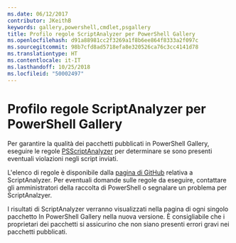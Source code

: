 ```yaml
---
ms.date: 06/12/2017
contributor: JKeithB
keywords: gallery,powershell,cmdlet,psgallery
title: Profilo regole ScriptAnalyzer per PowerShell Gallery
ms.openlocfilehash: d91a88981cc2f3269a1f8b6ee864f8333a2f097c
ms.sourcegitcommit: 98b7cfd8ad5718efa8e320526ca76c3cc4141d78
ms.translationtype: HT
ms.contentlocale: it-IT
ms.lasthandoff: 10/25/2018
ms.locfileid: "50002497"
---
```

# <a name="scriptanalyzer-rule-profile-for-gallery"></a>Profilo regole ScriptAnalyzer per PowerShell Gallery

Per garantire la qualità dei pacchetti pubblicati in PowerShell Gallery, eseguire le regole [PSScriptAnalyzer](https://github.com/PowerShell/PSScriptAnalyzer) per determinare se sono presenti eventuali violazioni negli script inviati.

L'elenco di regole è disponibile dalla [pagina di GitHub](https://github.com/PowerShell/PSScriptAnalyzer/blob/development/Engine/Settings/PSGallery.psd1) relativa a ScriptAnalyzer.
Per eventuali domande sulle regole da eseguire, contattare gli amministratori della raccolta di PowerShell o segnalare un problema per ScriptAnalzyer.

I risultati di ScriptAnalyzer verranno visualizzati nella pagina di ogni singolo pacchetto In PowerShell Gallery nella nuova versione. È consigliabile che i proprietari dei pacchetti si assicurino che non siano presenti errori gravi nei pacchetti pubblicati.
